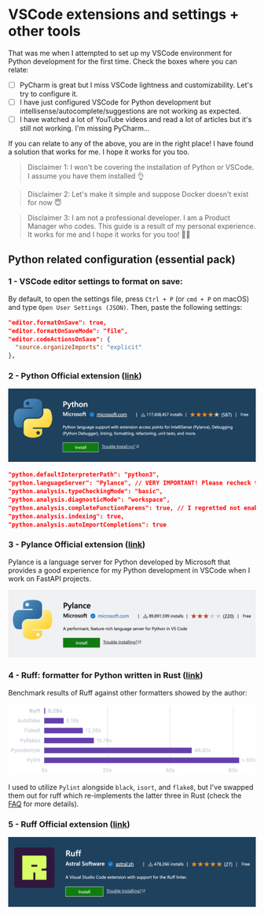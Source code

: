 # VSCode extensions and settings + other tools

That was me when I attempted to set up my VSCode environment for Python development for the first time. Check the boxes where you can relate:

- [ ] PyCharm is great but I miss VSCode lightness and customizability. Let's try to configure it.
- [ ] I have just configured VSCode for Python development but intellisense/autocomplete/suggestions are not working as expected.
- [ ] I have watched a lot of YouTube videos and read a lot of articles but it's still not working. I'm missing PyCharm...

If you can relate to any of the above, you are in the right place! I have found a solution that works for me. I hope it works for you too.

> Disclaimer 1: I won't be covering the installation of Python or VSCode. I assume you have them installed 👌

> Disclaimer 2: Let's make it simple and suppose Docker doesn't exist for now 😇

> Disclaimer 3: I am not a professional developer. I am a Product Manager who codes. This guide is a result of my personal experience. It works for me and I hope it works for you too! 🤜🤛

## Python related configuration (essential pack)

### 1 - VSCode editor settings to format on save: 

By default, to open the settings file, press `Ctrl + P` (or `cmd + P` on macOS) and type `Open User Settings (JSON)`. Then, paste the following settings:

```json
"editor.formatOnSave": true,
"editor.formatOnSaveMode": "file",
"editor.codeActionsOnSave": {
  "source.organizeImports": "explicit"
},
```

### 2 - Python Official extension ([link](https://marketplace.visualstudio.com/items?itemName=ms-python.python))
[![Python extension](img/python-vscode-extension.png)](https://marketplace.visualstudio.com/items?itemName=ms-python.python)

```json
"python.defaultInterpreterPath": "python3",
"python.languageServer": "Pylance", // VERY IMPORTANT! Please recheck this setting after installing Pylance.
"python.analysis.typeCheckingMode": "basic",
"python.analysis.diagnosticMode": "workspace",
"python.analysis.completeFunctionParens": true, // I regretted not enabling this setting earlier...
"python.analysis.indexing": true,
"python.analysis.autoImportCompletions": true
```

### 3 - Pylance Official extension ([link](https://marketplace.visualstudio.com/items?itemName=ms-python.vscode-pylance))
Pylance is a language server for Python developed by Microsoft that provides a good experience for my Python development in VSCode when I work on FastAPI projects.

[![Pylance extension](img/pylance-vscode-extension.png)](https://marketplace.visualstudio.com/items?itemName=ms-python.vscode-pylance)

### 4 - Ruff: formatter for Python written in Rust ([link](https://github.com/astral-sh/ruff))

Benchmark results of Ruff against other formatters showed by the author:

![Ruff benchmark](img/ruff-benchmark.png)

I used to utilize `Pylint` alongside `black`, `isort`, and `flake8`, but I've swapped them out for ruff which re-implements the latter three in Rust (check the [FAQ](https://docs.astral.sh/ruff/faq/) for more details).

### 5 - Ruff Official extension ([link](https://marketplace.visualstudio.com/items?itemName=charliermarsh.ruff))
[![Ruff extension](img/ruff-vscode-extension.png)](https://marketplace.visualstudio.com/items?itemName=charliermarsh.ruff)
